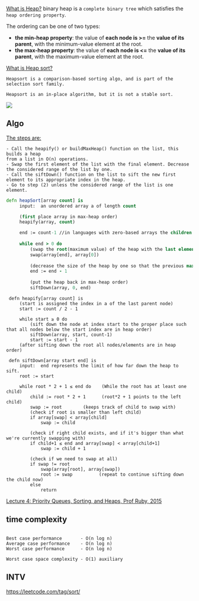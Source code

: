 
[What is Heap?](https://www.cs.cmu.edu/~adamchik/15-121/lectures/Binary%20Heaps/heaps.html)
binary heap is a `complete binary tree` which satisfies the `heap ordering property`. 

The ordering can be one of two types:

 - **the min-heap property**: the value of **each node is >=** the **value of its parent**, with the minimum-value element at the root.
 - **the max-heap property**: the value of **each node is <=** the **value of its parent**, with the maximum-value element at the root.

[What is Heap sort?](http://web.cse.ohio-state.edu/software/2231/web-sw2/extras/slides/14.Heaps-Heapsort.pdf)

```
Heapsort is a comparison-based sorting algo, and is part of the selection sort family.

Heapsort is an in-place algorithm, but it is not a stable sort.

```

![](https://upload.wikimedia.org/wikipedia/commons/4/4d/Heapsort-example.gif)

Algo
----

[The steps are:](https://en.wikipedia.org/wiki/Heapsort#Algorithm)

```
- Call the heapify() or buildMaxHeap() function on the list, this builds a heap 
from a list in O(n) operations.
- Swap the first element of the list with the final element. Decrease the considered range of the list by one.
- Call the siftDown() function on the list to sift the new first element to its appropriate index in the heap.
- Go to step (2) unless the considered range of the list is one element.
```

```clojure
defn heapSort[array count] is
     input:  an unordered array a of length count

     (first place array in max-heap order)
     heapify(array, count)

     end := count-1 //in languages with zero-based arrays the children are 2*i+1 and 2*i+2
     
     while end > 0 do
         (swap the root(maximum value) of the heap with the last element of the heap)
         swap(array[end], array[0])
         
         (decrease the size of the heap by one so that the previous max value will stay in its proper placement) 
         end := end - 1
         
         (put the heap back in max-heap order)
         siftDown(array, 0, end)
```
         
```
 defn heapify[array count] is
     (start is assigned the index in a of the last parent node)
     start := count / 2 - 1
     
     while start ≥ 0 do
         (sift down the node at index start to the proper place such that all nodes below the start index are in heap order)
         siftDown(array, start, count-1)
         start := start - 1
     (after sifting down the root all nodes/elements are in heap order)
```

```
 defn siftDown[array start end] is
     input:  end represents the limit of how far down the heap to sift.
     root := start

     while root * 2 + 1 ≤ end do    (While the root has at least one child)
         child := root * 2 + 1      (root*2 + 1 points to the left child)
         swap := root        (keeps track of child to swap with)
         (check if root is smaller than left child)
         if array[swap] < array[child]
             swap := child
             
         (check if right child exists, and if it's bigger than what we're currently swapping with)
         if child+1 ≤ end and array[swap] < array[child+1]
             swap := child + 1
             
         (check if we need to swap at all)
         if swap != root
             swap(array[root], array[swap])
             root := swap          (repeat to continue sifting down the child now)
         else
             return
```

[Lecture 4: Priority Queues, Sorting, and Heaps, Prof Ruby, 2015](https://drive.google.com/open?id=0B9FyLOsn9I34aV9XN2hUX1dNNU0)

time complexity
---------------


```

Best case performance	    - O(n log n)
Average case performance    - O(n log n)
Worst case performance	    - O(n log n)

Worst case space complexity - O(1) auxiliary
```


INTV
----

https://leetcode.com/tag/sort/